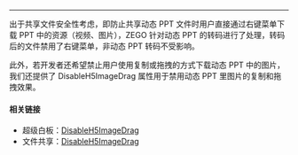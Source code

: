 <Title>为什么在转码后的动态 PPT 文件页面上点击鼠标右键不会弹出菜单？</Title>


----

出于共享文件安全性考虑，即防止共享动态 PPT 文件时用户直接通过右键菜单下载 PPT 中的资源（视频、图片），ZEGO 针对动态 PPT 的转码进行了处理，转码后的文件禁用了右键菜单，非动态 PPT 转码不受影响。

此外，若开发者还希望禁止用户使用复制或拖拽的方式下载动态 PPT 中的图片，我们还提供了 DisableH5ImageDrag 属性用于禁用动态 PPT 里图片的复制和拖拽效果。

#### 相关链接

- 超级白板：[DisableH5ImageDrag](https://doc-zh.zego.im/article/api?doc=superboard_API~javascript_web~enum~ZegoSuperboardCustomConfigKey&jumpType=route#disable-h5-image-drag)
- 文件共享：[DisableH5ImageDrag](https://doc-zh.zego.im/article/api?doc=DocsView_API~javascript_web~enum~ZegoConfigKey&jumpType=route#disable-h5-image-drag)